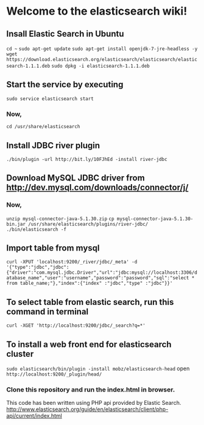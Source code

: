 # Welcome to the elasticsearch wiki!

## Insall Elastic Search in Ubuntu 

`cd ~`
`sudo apt-get update`
`sudo apt-get install openjdk-7-jre-headless -y`
`wget https://download.elasticsearch.org/elasticsearch/elasticsearch/elasticsearch-1.1.1.deb`
`sudo dpkg -i elasticsearch-1.1.1.deb`

## Start the service by executing 
`sudo service elasticsearch start`

### Now,
`cd /usr/share/elasticsearch`

## Install JDBC river plugin
`./bin/plugin -url http://bit.ly/10FJhEd -install river-jdbc`

## Download MySQL JDBC driver from http://dev.mysql.com/downloads/connector/j/

### Now,
`unzip mysql-connector-java-5.1.30.zip`
`cp mysql-connector-java-5.1.30-bin.jar /usr/share/elasticsearch/plugins/river-jdbc/` 
`./bin/elasticsearch -f`

## Import table from mysql

`curl -XPUT 'localhost:9200/_river/jdbc/_meta' -d '{"type":"jdbc","jdbc":{"driver":"com.mysql.jdbc.Driver","url":"jdbc:mysql://localhost:3306/database_name","user":"username","password":"password","sql":"select * from table_name;"},"index":{"index" :"jdbc","type" :"jdbc"}}'`

## To select table from elastic search, run this command in terminal
`curl -XGET 'http://localhost:9200/jdbc/_search?q=*'`

## To install a web front end for elasticsearch cluster

`sudo elasticsearch/bin/plugin -install mobz/elasticsearch-head`
open `http://localhost:9200/_plugin/head/`

### Clone this repository and run the index.html in browser. 

This code has been written using PHP api provided by Elastic Search. 
http://www.elasticsearch.org/guide/en/elasticsearch/client/php-api/current/index.html

